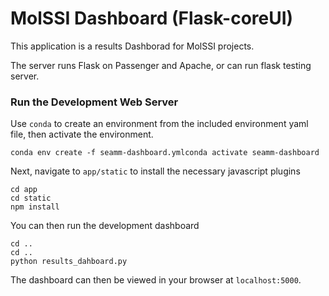 # MolSSI Dashboard (Flask-coreUI)
This application is a results Dashborad for MolSSI projects.

The server runs Flask on Passenger and Apache, or can run flask testing server.

### Run the Development Web Server

Use `conda` to create an environment from the included environment yaml file, then activate the environment.

```
conda env create -f seamm-dashboard.ymlconda activate seamm-dashboard
```

Next, navigate to `app/static` to install the necessary javascript plugins

```
cd app
cd static
npm install
```

You can then run the development dashboard

```
cd ..
cd ..
python results_dahboard.py
```

The dashboard can then be viewed in your browser at `localhost:5000`.
